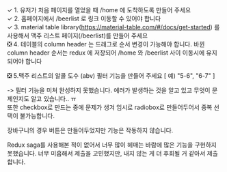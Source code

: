 ✓ 1. 유저가 처음 페이지를 열었을 때 /home 에 도착하도록 만들어 주세요  
✓ 2. 홈페이지에서 /beerlist 로 링크 이동할 수 있어야 합니다  
✓ 3. material table library(https://material-table.com/#/docs/get-started) 를 사용해서 맥주 리스트 페이지(/beerlist)를 만들어 주세요  
❎ 4. 테이블의 column header 는 드래그로 순서 변경이 가능해야 합니다. 바뀐 column header 순서는 redux 에 저장되어 /home 와 /beerlist 사이 이동시에 유지되어야 합니다

❎ 5.맥주 리스트의 알콜 도수 (abv) 필터 기능을 만들어 주세요 [ 예) "5-6", "6-7" ]

-> 필터 기능을 미처 완성하지 못했습니다. 에러가 발생하는 것을 알고 있고 무엇이 문제인지도 알고 있습니다.. ㅠ  
또한 checkbox로 만드는 중에 문제가 생겨 임시로 radiobox로 만들어두어서 중복 선택이 불가능합니다.

장바구니의 경우 버튼은 만들어두었지만 기능은 작동하지 않습니다.

Redux saga를 사용해본 적이 없어서 너무 많이 헤매는 바람에 많은 기능을 구현하지 못했습니다.
너무 미흡해서 제출을 고민했지만, 내지 않는 게 더 후회될 거 같아서 제출합니다.
